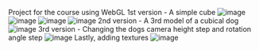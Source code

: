 Project for the course using WebGL
1st version - A simple cube
![image](https://github.com/user-attachments/assets/758e370c-30e2-4347-88d1-0b70ea73ee80)
![image](https://github.com/user-attachments/assets/54baace7-4bd7-49be-8e0d-74988c897e45)
![image](https://github.com/user-attachments/assets/f3eb92a3-40b2-4e21-9b61-b441b54bea27)
![image](https://github.com/user-attachments/assets/86daa824-41c4-40f2-a85c-60b0314796b9)
2nd version - A 3rd model of a cubical dog
![image](https://github.com/user-attachments/assets/bd3250ce-9761-4643-8774-9f08ce4f88d4)
3rd version - Changing the dogs camera height step and rotation angle step
![image](https://github.com/user-attachments/assets/2f3ff325-b00d-4f6a-b806-da9a7b2d0247)
Lastly, adding textures
![image](https://github.com/user-attachments/assets/fb4eaee5-d4c6-4599-a9b2-98764096bf92)
